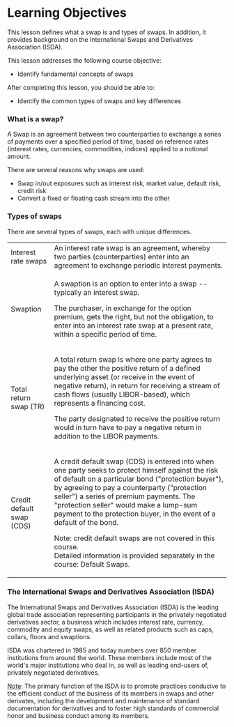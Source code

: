 # Learning Objectives

This lesson defines what a swap is and types of swaps.
In addition, it provides background on the International Swaps and Derivatives Association (ISDA).

This lesson addresses the following course objective:
- Identify fundamental concepts of swaps

After completing this lesson, you should be able to:
- Identify the common types of swaps and key differences

<h3> What is a swap? </h3>

A Swap is an agreement between two counterparties to exchange a series of payments over a specified period of time, based on reference rates (interest rates, currencies, commodities, indices) applied to a notional amount.

There are several reasons why swaps are used:
- Swap in/out exposures such as interest risk, market value, default risk, credit risk
- Convert a fixed or floating cash stream into the other

<h3> Types of swaps </h3>

There are several types of swaps, each with unique differences.

<table>
<tr>
    <td>Interest rate swaps</td>
    <td>An interest rate swap is an agreement, whereby two parties (counterparties) enter into an agreement to exchange periodic interest payments.</td>
</tr>
<tr>
    <td>Swaption</td>
    <td>
        <p>A swaption is an option to enter into a swap -- typically an interest swap.</p>
        <p>The purchaser, in exchange for the option premium, gets the right, but not the obligation, to enter into an interest rate swap at a present rate, within a specific period of time.</p>
    </td>
</tr>
<tr>
    <td>Total return swap (TR)</td>
    <td>
        <p>A total return swap is where one party agrees to pay the other the positive return of a defined underlying asset (or receive in the event of negative return), in return for receiving a stream of cash flows (usually LIBOR-based), which represents a financing cost.
        </p>
        <p>
        The party designated to receive the positive return would in turn have to pay a negative return in addition to the LIBOR payments.
        </p>
    </td>
</tr>
<tr>
    <td>Credit default swap (CDS)</td>
    <td>
        <p> 
        A credit default swap (CDS) is entered into when one party seeks to protect himself against the risk of default on a particular bond ("protection buyer"), by agreeing to pay a counterparty ("protection seller") a series of premium payments. The "protection seller" would make a lump-sum payment to the protection buyer, in the event of a default of the bond.
        </p>
        <p>
        Note: credit default swaps are not covered in this course.
        <br>
        Detailed information is provided separately in the course: Default Swaps.
        </p>
    </td>
</tr>
</table>


<h3> The International Swaps and Derivatives Association (ISDA) </h3>

<p>
The International Swaps and Derivatives Association (ISDA) is the leading global trade association representing participants in the privately negotiated derivatives sector, a business which includes interest rate, currency, commodity and equity swaps, as well as related products such as caps, collars, floors and swaptions.
</p>
<p>
ISDA was chartered in 1985 and today numbers over 850 member institutions from around the world. These members include most of the world's major institutions who deal in,  as well as leading end-users of, privately negotiated derivatives.
</p>


<p>
<u>Note</u>: 
The primary function of the ISDA is to promote practices conducive to the efficient conduct of the business of its members in swaps and other derivates, including the development and maintenance of standard documentation for derivatives and to foster high standards of commercial honor and business conduct among its members.
</p>

